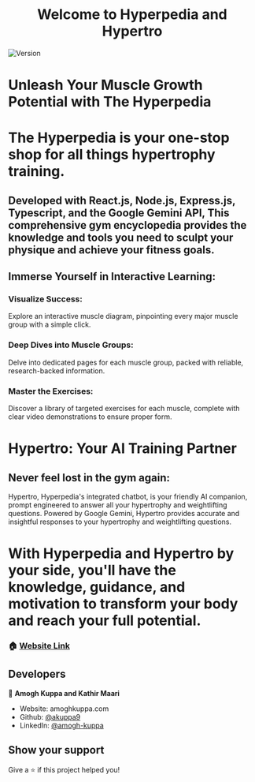 <h1 align="center">Welcome to Hyperpedia and Hypertro</h1>
<p>
  <img alt="Version" src="https://img.shields.io/badge/version-0.0.0-blue.svg?cacheSeconds=2592000" />
</p>

# Unleash Your Muscle Growth Potential with The Hyperpedia

# The Hyperpedia is your one-stop shop for all things hypertrophy training.  

## Developed with React.js, Node.js, Express.js, Typescript, and the Google Gemini API, This comprehensive gym encyclopedia provides the knowledge and tools you need to sculpt your physique and achieve your fitness goals.

## Immerse Yourself in Interactive Learning:

### Visualize Success: 

Explore an interactive muscle diagram, pinpointing every major muscle group with a simple click.

### Deep Dives into Muscle Groups: 

Delve into dedicated pages for each muscle group, packed with reliable, research-backed information.

### Master the Exercises: 

Discover a library of targeted exercises for each muscle, complete with clear video demonstrations to ensure proper form.


# Hypertro: Your AI Training Partner

## Never feel lost in the gym again:
Hypertro, Hyperpedia's integrated chatbot, is your friendly AI companion, prompt engineered to answer all your hypertrophy and weightlifting questions. Powered by Google Gemini, Hypertro provides accurate and insightful responses to your hypertrophy and weightlifting questions.

# With Hyperpedia and Hypertro by your side, you'll have the knowledge, guidance, and motivation to transform your body and reach your full potential.


### 🏠 [Website Link](https://hyperpedia.net)


## Developers

👤 **Amogh Kuppa and Kathir Maari**

* Website: amoghkuppa.com
* Github: [@akuppa9](https://github.com/akuppa9)
* LinkedIn: [@amogh-kuppa](https://linkedin.com/in/amogh-kuppa)

## Show your support

Give a ⭐️ if this project helped you!
